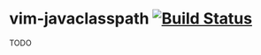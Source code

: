 vim-javaclasspath [![Build Status](https://travis-ci.org/kamichidu/vim-javaclasspath.svg?branch=master)](https://travis-ci.org/kamichidu/vim-javaclasspath)
=================

TODO
